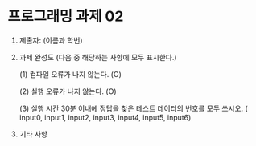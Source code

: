 ﻿# 프로그래밍 과제 02

1. 제출자:   (이름과 학번)

2. 과제 완성도 (다음 중 해당하는 사항에 모두 표시한다.)

	(1) 컴파일 오류가 나지 않는다. (O)
    
	(2) 실행 오류가 나지 않는다. (O)
    
	(3) 실행 시간 30분 이내에 정답을 찾은 테스트 데이터의 번호를 모두 쓰시오. ( input0, input1, input2, input3, input4, input5, input6)
    
3. 기타 사항 


